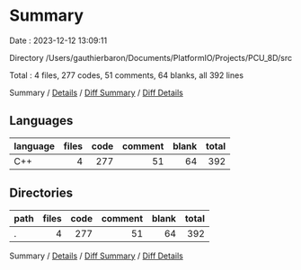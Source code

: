 # Summary

Date : 2023-12-12 13:09:11

Directory /Users/gauthierbaron/Documents/PlatformIO/Projects/PCU_8D/src

Total : 4 files,  277 codes, 51 comments, 64 blanks, all 392 lines

Summary / [Details](details.md) / [Diff Summary](diff.md) / [Diff Details](diff-details.md)

## Languages
| language | files | code | comment | blank | total |
| :--- | ---: | ---: | ---: | ---: | ---: |
| C++ | 4 | 277 | 51 | 64 | 392 |

## Directories
| path | files | code | comment | blank | total |
| :--- | ---: | ---: | ---: | ---: | ---: |
| . | 4 | 277 | 51 | 64 | 392 |

Summary / [Details](details.md) / [Diff Summary](diff.md) / [Diff Details](diff-details.md)